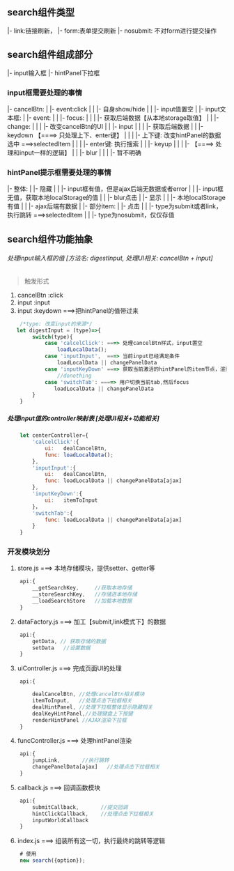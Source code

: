 ## search组件类型
 |- link:链接刷新，
 |- form:表单提交刷新
 |- nosubmit: 不对form进行提交操作

## search组件组成部分
 |- input输入框
 |- hintPanel下拉框


### input框需要处理的事情
 |- cancelBtn:
 |   |- event:click
 |   |    |-  自身show/hide
 |   |    |-  input值置空
 |
 |- input文本框:
 |   |- event:
 |   |       |- focus:
 |   |       |    |- 获取后端数据【从本地storage取值】
 |   |       |- change:
 |   |       |    |- 改变cancelBtn的UI
 |   |       |- input
 |   |       |    |- 获取后端数据
 |   |       |- keydown      【====> 只处理上下、enter键】
 |   |       |    |- 上下键:  改变hintPanel的数据选中   ===>selectedItem
 |   |       |    |- enter键: 执行搜索
 |   |       |- keyup
 |   |       |    |- 【====> 处理和input一样的逻辑】
 |   |       |- blur
 |   |       |    |- 暂不明确

### hintPanel提示框需要处理的事情
 |- 整体:
 |  |- 隐藏
 |  |   |- input框有值，但是ajax后端无数据或者error
 |  |   |- input框无值，获取本地localStorage的值
 |  |   |- blur点击
 |  |- 显示
 |  |   |- 本地localStorage有值
 |  |   |- ajax后端有数据
 |
 |- 部分item:
 |  |- 点击
 |  |   |- type为submit或者link，执行跳转     ===>selectedItem
 |  |   |- type为nosubmit，仅仅存值


## search组件功能抽象

###### 处理input输入框的值   [方法名: digestInput,  处理UI相关: cancelBtn + input]
> 触发形式
1. cancelBtn  :click
2. input      :input
3. input      :keydown ===>把hintPanel的值带过来

```javascript
    /*type: 改变input的来源*/
   let digestInput = (type)=>{
        switch(type){
            case 'calcelClick': ===> 处理cancelBtn样式，input置空
                loadLocalData();
            case 'inputInput',  ===> 当前input已经满足条件
                loadLocalData || changePanelData
            case 'inputKeyDown' ===> 获取当前激活的hintPanel的item节点，渲染信息
                //donothing
            case 'switchTab': ====> 用户切换当前tab,然后focus
               loadLocalData || changePanelData
        }
    }
```

##### 处理input值的controller映射表  [处理UI相关+功能相关]
```javascript
    let centerController={
        'calcelClick':{
            ui:   dealCancelBtn,
            func: loadLocalData();
        },
        'inputInput':{
            ui:   dealCancelBtn,
            func: loadLocalData || changePanelData[ajax]
        },
        'inputKeyDown':{
            ui:   itemToInput
        }，
        'switchTab':{
            func: loadLocalData || changePanelData[ajax]
        }
    }
```


### 开发模块划分
1. store.js   ===> 本地存储模块，提供setter、getter等
``` Javascript
    api:{
        __getSearchKey,     //获取本地存储
        __storeSearchKey,   //存储进本地存储
        __loadSearchStore   //加载本地数据
    }
```
2. dataFactory.js  ===> 加工【submit,link模式下】的数据
>  [调用点]:  UI已显示完成，所有的数据都已经就绪
``` Javascript
    api:{
        getData, // 获取存储的数据
        setData   //设置数据
    }
```

3. uiController.js ===> 完成页面UI的处理
``` Javascript
    api:{

        dealCancelBtn, //处理cancelBtn相关模块
        itemToInput,   //处理点击下拉框相关
        dealHintPanel, //处理下拉框整体显示隐藏相关
        dealKeyHintPanel,//处理键盘上下按键
        renderHintPanel //AJAX渲染下拉框
    }
```

4. funcController.js ===> 处理hintPanel渲染
``` Javascript
    api:{
        jumpLink,       //执行跳转
        changePanelData[ajax]   //处理点击下拉框相关
    }
```

5. callback.js ===> 回调函数模块
``` Javascript
    api:{
        submitCallback,       //提交回调
        hintClickCallback,    //处理点击下拉框相关
        inputWorldCallback
    }
```

6. index.js ===> 组装所有这一切，执行最终的跳转等逻辑
``` Javascript
    # 使用
    new search({option});
```












